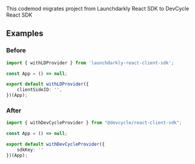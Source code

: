 This codemod migrates project from Launchdarkly React SDK to DevCycle React SDK

## Examples

### Before

```ts
import { withLDProvider } from 'launchdarkly-react-client-sdk';

const App = () => null;

export default withLDProvider({
    clientSideID: '',
})(App);
```

### After

```ts
import { withDevCycleProvider } from "@devcycle/react-client-sdk";

const App = () => null;

export default withDevCycleProvider({
    sdkKey: ''
})(App);
```

